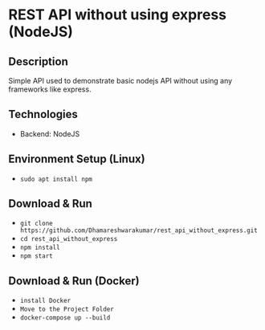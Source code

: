 # REST API without using express (NodeJS)

## Description

Simple API used to demonstrate basic nodejs API without using any frameworks like express.

## Technologies

-   Backend: NodeJS

## Environment Setup (Linux)

-   `sudo apt install npm`

## Download & Run

-   `git clone https://github.com/Dhamareshwarakumar/rest_api_without_express.git`
-   `cd rest_api_without_express`
-   `npm install`
-   `npm start`

## Download & Run (Docker)

-   `install Docker`
-   `Move to the Project Folder`
-   `docker-compose up --build`
